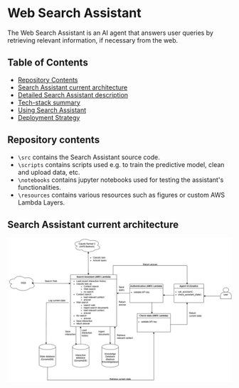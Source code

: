 # Web Search Assistant

The Web Search Assistant is an AI agent that answers user queries by retrieving relevant information, if necessary from the web.

## Table of Contents

  - [Repository Contents](#Repository-contents)
  - [Search Assistant current architecture](#Search-Assistant-current-architecture)
  - [Detailed Search Assistant description](#detailed-Search-Assistant-description)
  - [Tech-stack summary](#Tech-stack-summary)
  - [Using Search Assistant](#Using-Search-Assistant)
  - [Deployment Strategy](#Deployment-Strategy)

## Repository contents

  - `\src` contains the Search Assistant source code.
  - `\scripts` contains scripts used e.g. to train the predictive model, clean and upload data, etc.
  - `\notebooks` contains jupyter notebooks used for testing the assistant's functionalities.
  - `\resources` contains various resources such as figures or custom AWS Lambda Layers.

## Search Assistant current architecture
![Internet Search Assistant schema](./resources/figures/internet-search-assistant.png)
